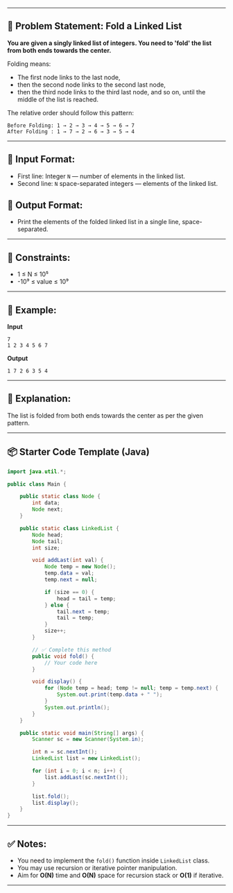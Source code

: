 
---

## 📄 Problem Statement: **Fold a Linked List**

**You are given a singly linked list of integers. You need to 'fold' the list from both ends towards the center.**

Folding means:

* The first node links to the last node,
* then the second node links to the second last node,
* then the third node links to the third last node, and so on,
  until the middle of the list is reached.

The relative order should follow this pattern:

```
Before Folding: 1 → 2 → 3 → 4 → 5 → 6 → 7
After Folding : 1 → 7 → 2 → 6 → 3 → 5 → 4
```

---

## 📌 Input Format:

* First line: Integer `N` — number of elements in the linked list.
* Second line: `N` space-separated integers — elements of the linked list.

## 📌 Output Format:

* Print the elements of the folded linked list in a single line, space-separated.

---

## 📌 Constraints:

* 1 ≤ N ≤ 10⁵
* -10⁹ ≤ value ≤ 10⁹

---

## 📌 Example:

**Input**

```
7
1 2 3 4 5 6 7
```

**Output**

```
1 7 2 6 3 5 4
```

---

## 📌 Explanation:

The list is folded from both ends towards the center as per the given pattern.

---

## 📦 Starter Code Template (Java)

```java
import java.util.*;

public class Main {

    public static class Node {
        int data;
        Node next;
    }

    public static class LinkedList {
        Node head;
        Node tail;
        int size;

        void addLast(int val) {
            Node temp = new Node();
            temp.data = val;
            temp.next = null;

            if (size == 0) {
                head = tail = temp;
            } else {
                tail.next = temp;
                tail = temp;
            }
            size++;
        }

        // ✅ Complete this method
        public void fold() {
            // Your code here
        }

        void display() {
            for (Node temp = head; temp != null; temp = temp.next) {
                System.out.print(temp.data + " ");
            }
            System.out.println();
        }
    }

    public static void main(String[] args) {
        Scanner sc = new Scanner(System.in);

        int n = sc.nextInt();
        LinkedList list = new LinkedList();

        for (int i = 0; i < n; i++) {
            list.addLast(sc.nextInt());
        }

        list.fold();
        list.display();
    }
}
```

---

## ✅ Notes:

* You need to implement the `fold()` function inside `LinkedList` class.
* You may use recursion or iterative pointer manipulation.
* Aim for **O(N)** time and **O(N)** space for recursion stack or **O(1)** if iterative.

---